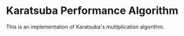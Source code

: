 # Karatsuba Performance Algorithm

This is an implementation of Karatsuba's multiplication algorithm.
